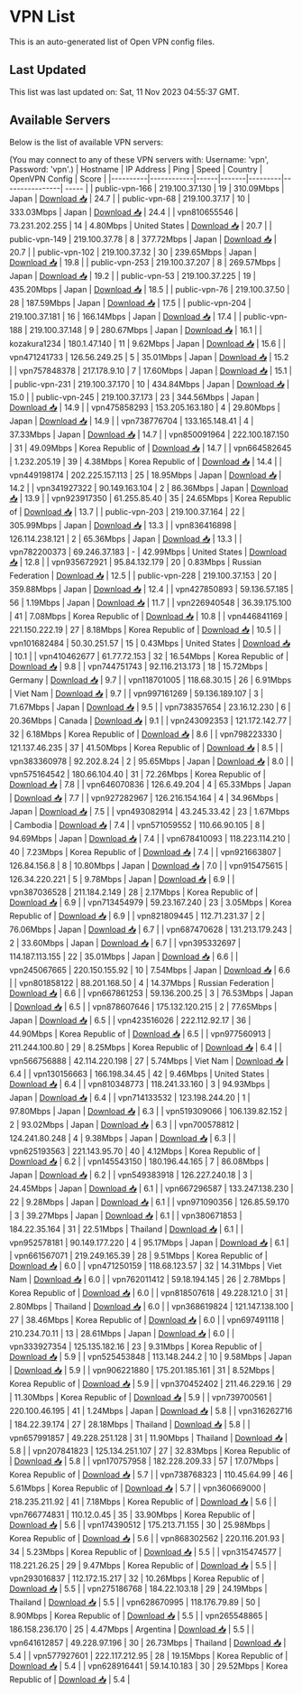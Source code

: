 # VPN List

This is an auto-generated list of Open VPN config files.

## Last Updated

This list was last updated on: Sat, 11 Nov 2023 04:55:37 GMT.

## Available Servers

Below is the list of available VPN servers:

(You may connect to any of these VPN servers with: Username: 'vpn', Password: 'vpn'.)
| Hostname | IP Address | Ping | Speed | Country | OpenVPN Config | Score |
|----------|------------|------|-------|---------|----------------| ----- |
| public-vpn-166 | 219.100.37.130 | 19 | 310.09Mbps | Japan | [Download 📥](./configs/server_0_JP.ovpn) | 24.7 |
| public-vpn-68 | 219.100.37.17 | 10 | 333.03Mbps | Japan | [Download 📥](./configs/server_1_JP.ovpn) | 24.4 |
| vpn810655546 | 73.231.202.255 | 14 | 4.80Mbps | United States | [Download 📥](./configs/server_2_US.ovpn) | 20.7 |
| public-vpn-149 | 219.100.37.78 | 8 | 377.72Mbps | Japan | [Download 📥](./configs/server_3_JP.ovpn) | 20.7 |
| public-vpn-102 | 219.100.37.32 | 30 | 239.65Mbps | Japan | [Download 📥](./configs/server_4_JP.ovpn) | 19.8 |
| public-vpn-253 | 219.100.37.207 | 8 | 269.57Mbps | Japan | [Download 📥](./configs/server_5_JP.ovpn) | 19.2 |
| public-vpn-53 | 219.100.37.225 | 19 | 435.20Mbps | Japan | [Download 📥](./configs/server_6_JP.ovpn) | 18.5 |
| public-vpn-76 | 219.100.37.50 | 28 | 187.59Mbps | Japan | [Download 📥](./configs/server_7_JP.ovpn) | 17.5 |
| public-vpn-204 | 219.100.37.181 | 16 | 166.14Mbps | Japan | [Download 📥](./configs/server_8_JP.ovpn) | 17.4 |
| public-vpn-188 | 219.100.37.148 | 9 | 280.67Mbps | Japan | [Download 📥](./configs/server_9_JP.ovpn) | 16.1 |
| kozakura1234 | 180.1.47.140 | 11 | 9.62Mbps | Japan | [Download 📥](./configs/server_10_JP.ovpn) | 15.6 |
| vpn471241733 | 126.56.249.25 | 5 | 35.01Mbps | Japan | [Download 📥](./configs/server_11_JP.ovpn) | 15.2 |
| vpn757848378 | 217.178.9.10 | 7 | 17.60Mbps | Japan | [Download 📥](./configs/server_12_JP.ovpn) | 15.1 |
| public-vpn-231 | 219.100.37.170 | 10 | 434.84Mbps | Japan | [Download 📥](./configs/server_13_JP.ovpn) | 15.0 |
| public-vpn-245 | 219.100.37.173 | 23 | 344.56Mbps | Japan | [Download 📥](./configs/server_14_JP.ovpn) | 14.9 |
| vpn475858293 | 153.205.163.180 | 4 | 29.80Mbps | Japan | [Download 📥](./configs/server_15_JP.ovpn) | 14.9 |
| vpn738776704 | 133.165.148.41 | 4 | 37.33Mbps | Japan | [Download 📥](./configs/server_16_JP.ovpn) | 14.7 |
| vpn850091964 | 222.100.187.150 | 31 | 49.09Mbps | Korea Republic of | [Download 📥](./configs/server_17_KR.ovpn) | 14.7 |
| vpn664582645 | 1.232.205.19 | 39 | 4.38Mbps | Korea Republic of | [Download 📥](./configs/server_18_KR.ovpn) | 14.4 |
| vpn449198174 | 202.225.157.113 | 25 | 18.95Mbps | Japan | [Download 📥](./configs/server_19_JP.ovpn) | 14.2 |
| vpn341927322 | 90.149.163.104 | 2 | 86.36Mbps | Japan | [Download 📥](./configs/server_20_JP.ovpn) | 13.9 |
| vpn923917350 | 61.255.85.40 | 35 | 24.65Mbps | Korea Republic of | [Download 📥](./configs/server_21_KR.ovpn) | 13.7 |
| public-vpn-203 | 219.100.37.164 | 22 | 305.99Mbps | Japan | [Download 📥](./configs/server_22_JP.ovpn) | 13.3 |
| vpn836416898 | 126.114.238.121 | 2 | 65.36Mbps | Japan | [Download 📥](./configs/server_23_JP.ovpn) | 13.3 |
| vpn782200373 | 69.246.37.183 | - | 42.99Mbps | United States | [Download 📥](./configs/server_24_US.ovpn) | 12.8 |
| vpn935672921 | 95.84.132.179 | 20 | 0.83Mbps | Russian Federation | [Download 📥](./configs/server_25_RU.ovpn) | 12.5 |
| public-vpn-228 | 219.100.37.153 | 20 | 359.88Mbps | Japan | [Download 📥](./configs/server_26_JP.ovpn) | 12.4 |
| vpn427850893 | 59.136.57.185 | 56 | 1.19Mbps | Japan | [Download 📥](./configs/server_27_JP.ovpn) | 11.7 |
| vpn226940548 | 36.39.175.100 | 41 | 7.08Mbps | Korea Republic of | [Download 📥](./configs/server_28_KR.ovpn) | 10.8 |
| vpn446841169 | 221.150.222.19 | 27 | 8.18Mbps | Korea Republic of | [Download 📥](./configs/server_29_KR.ovpn) | 10.5 |
| vpn101682484 | 50.30.251.57 | 15 | 0.43Mbps | United States | [Download 📥](./configs/server_30_US.ovpn) | 10.1 |
| vpn410462677 | 61.77.72.153 | 32 | 16.54Mbps | Korea Republic of | [Download 📥](./configs/server_31_KR.ovpn) | 9.8 |
| vpn744751743 | 92.116.213.173 | 18 | 15.72Mbps | Germany | [Download 📥](./configs/server_32_DE.ovpn) | 9.7 |
| vpn118701005 | 118.68.30.15 | 26 | 6.91Mbps | Viet Nam | [Download 📥](./configs/server_33_VN.ovpn) | 9.7 |
| vpn997161269 | 59.136.189.107 | 3 | 71.67Mbps | Japan | [Download 📥](./configs/server_34_JP.ovpn) | 9.5 |
| vpn738357654 | 23.16.12.230 | 6 | 20.36Mbps | Canada | [Download 📥](./configs/server_35_CA.ovpn) | 9.1 |
| vpn243092353 | 121.172.142.77 | 32 | 6.18Mbps | Korea Republic of | [Download 📥](./configs/server_36_KR.ovpn) | 8.6 |
| vpn798223330 | 121.137.46.235 | 37 | 41.50Mbps | Korea Republic of | [Download 📥](./configs/server_37_KR.ovpn) | 8.5 |
| vpn383360978 | 92.202.8.24 | 2 | 95.65Mbps | Japan | [Download 📥](./configs/server_38_JP.ovpn) | 8.0 |
| vpn575164542 | 180.66.104.40 | 31 | 72.26Mbps | Korea Republic of | [Download 📥](./configs/server_39_KR.ovpn) | 7.8 |
| vpn646070836 | 126.6.49.204 | 4 | 65.33Mbps | Japan | [Download 📥](./configs/server_40_JP.ovpn) | 7.7 |
| vpn927282967 | 126.216.154.164 | 4 | 34.96Mbps | Japan | [Download 📥](./configs/server_41_JP.ovpn) | 7.5 |
| vpn493082914 | 43.245.33.42 | 23 | 1.67Mbps | Cambodia | [Download 📥](./configs/server_42_KH.ovpn) | 7.4 |
| vpn571059552 | 110.66.90.105 | 8 | 94.69Mbps | Japan | [Download 📥](./configs/server_43_JP.ovpn) | 7.4 |
| vpn678410093 | 118.223.114.210 | 40 | 7.23Mbps | Korea Republic of | [Download 📥](./configs/server_44_KR.ovpn) | 7.4 |
| vpn921663807 | 126.84.156.8 | 8 | 10.80Mbps | Japan | [Download 📥](./configs/server_45_JP.ovpn) | 7.0 |
| vpn915475615 | 126.34.220.221 | 5 | 9.78Mbps | Japan | [Download 📥](./configs/server_46_JP.ovpn) | 6.9 |
| vpn387036528 | 211.184.2.149 | 28 | 2.17Mbps | Korea Republic of | [Download 📥](./configs/server_47_KR.ovpn) | 6.9 |
| vpn713454979 | 59.23.167.240 | 23 | 3.05Mbps | Korea Republic of | [Download 📥](./configs/server_48_KR.ovpn) | 6.9 |
| vpn821809445 | 112.71.231.37 | 2 | 76.06Mbps | Japan | [Download 📥](./configs/server_49_JP.ovpn) | 6.7 |
| vpn687470628 | 131.213.179.243 | 2 | 33.60Mbps | Japan | [Download 📥](./configs/server_50_JP.ovpn) | 6.7 |
| vpn395332697 | 114.187.113.155 | 22 | 35.01Mbps | Japan | [Download 📥](./configs/server_51_JP.ovpn) | 6.6 |
| vpn245067665 | 220.150.155.92 | 10 | 7.54Mbps | Japan | [Download 📥](./configs/server_52_JP.ovpn) | 6.6 |
| vpn801858122 | 88.201.168.50 | 4 | 14.37Mbps | Russian Federation | [Download 📥](./configs/server_53_RU.ovpn) | 6.6 |
| vpn667861253 | 59.136.200.25 | 3 | 76.53Mbps | Japan | [Download 📥](./configs/server_54_JP.ovpn) | 6.5 |
| vpn878607646 | 175.132.120.215 | 2 | 77.65Mbps | Japan | [Download 📥](./configs/server_55_JP.ovpn) | 6.5 |
| vpn423516026 | 222.112.92.17 | 36 | 44.90Mbps | Korea Republic of | [Download 📥](./configs/server_56_KR.ovpn) | 6.5 |
| vpn977560913 | 211.244.100.80 | 29 | 8.25Mbps | Korea Republic of | [Download 📥](./configs/server_57_KR.ovpn) | 6.4 |
| vpn566756888 | 42.114.220.198 | 27 | 5.74Mbps | Viet Nam | [Download 📥](./configs/server_58_VN.ovpn) | 6.4 |
| vpn130156663 | 166.198.34.45 | 42 | 9.46Mbps | United States | [Download 📥](./configs/server_59_US.ovpn) | 6.4 |
| vpn810348773 | 118.241.33.160 | 3 | 94.93Mbps | Japan | [Download 📥](./configs/server_60_JP.ovpn) | 6.4 |
| vpn714133532 | 123.198.244.20 | 1 | 97.80Mbps | Japan | [Download 📥](./configs/server_61_JP.ovpn) | 6.3 |
| vpn519309066 | 106.139.82.152 | 2 | 93.02Mbps | Japan | [Download 📥](./configs/server_62_JP.ovpn) | 6.3 |
| vpn700578812 | 124.241.80.248 | 4 | 9.38Mbps | Japan | [Download 📥](./configs/server_63_JP.ovpn) | 6.3 |
| vpn625193563 | 221.143.95.70 | 40 | 4.12Mbps | Korea Republic of | [Download 📥](./configs/server_64_KR.ovpn) | 6.2 |
| vpn145543150 | 180.196.44.165 | 7 | 86.08Mbps | Japan | [Download 📥](./configs/server_65_JP.ovpn) | 6.2 |
| vpn549383918 | 126.227.240.18 | 3 | 24.45Mbps | Japan | [Download 📥](./configs/server_66_JP.ovpn) | 6.1 |
| vpn667296587 | 133.247.138.230 | 22 | 9.28Mbps | Japan | [Download 📥](./configs/server_67_JP.ovpn) | 6.1 |
| vpn971090356 | 126.85.59.170 | 3 | 39.27Mbps | Japan | [Download 📥](./configs/server_68_JP.ovpn) | 6.1 |
| vpn380671853 | 184.22.35.164 | 31 | 22.51Mbps | Thailand | [Download 📥](./configs/server_69_TH.ovpn) | 6.1 |
| vpn952578181 | 90.149.177.220 | 4 | 95.17Mbps | Japan | [Download 📥](./configs/server_70_JP.ovpn) | 6.1 |
| vpn661567071 | 219.249.165.39 | 28 | 9.51Mbps | Korea Republic of | [Download 📥](./configs/server_71_KR.ovpn) | 6.0 |
| vpn471250159 | 118.68.123.57 | 32 | 14.31Mbps | Viet Nam | [Download 📥](./configs/server_72_VN.ovpn) | 6.0 |
| vpn762011412 | 59.18.194.145 | 26 | 2.78Mbps | Korea Republic of | [Download 📥](./configs/server_73_KR.ovpn) | 6.0 |
| vpn818507618 | 49.228.121.0 | 31 | 2.80Mbps | Thailand | [Download 📥](./configs/server_74_TH.ovpn) | 6.0 |
| vpn368619824 | 121.147.138.100 | 27 | 38.46Mbps | Korea Republic of | [Download 📥](./configs/server_75_KR.ovpn) | 6.0 |
| vpn697491118 | 210.234.70.11 | 13 | 28.61Mbps | Japan | [Download 📥](./configs/server_76_JP.ovpn) | 6.0 |
| vpn333927354 | 125.135.182.16 | 23 | 9.31Mbps | Korea Republic of | [Download 📥](./configs/server_77_KR.ovpn) | 5.9 |
| vpn525453848 | 113.148.244.2 | 10 | 9.58Mbps | Japan | [Download 📥](./configs/server_78_JP.ovpn) | 5.9 |
| vpn906221880 | 175.201.185.161 | 31 | 8.52Mbps | Korea Republic of | [Download 📥](./configs/server_79_KR.ovpn) | 5.9 |
| vpn370452402 | 211.46.229.16 | 29 | 11.30Mbps | Korea Republic of | [Download 📥](./configs/server_80_KR.ovpn) | 5.9 |
| vpn739700561 | 220.100.46.195 | 41 | 1.24Mbps | Japan | [Download 📥](./configs/server_81_JP.ovpn) | 5.8 |
| vpn316262716 | 184.22.39.174 | 27 | 28.18Mbps | Thailand | [Download 📥](./configs/server_82_TH.ovpn) | 5.8 |
| vpn657991857 | 49.228.251.128 | 31 | 11.90Mbps | Thailand | [Download 📥](./configs/server_83_TH.ovpn) | 5.8 |
| vpn207841823 | 125.134.251.107 | 27 | 32.83Mbps | Korea Republic of | [Download 📥](./configs/server_84_KR.ovpn) | 5.8 |
| vpn170757958 | 182.228.209.33 | 57 | 17.07Mbps | Korea Republic of | [Download 📥](./configs/server_85_KR.ovpn) | 5.7 |
| vpn738768323 | 110.45.64.99 | 46 | 5.61Mbps | Korea Republic of | [Download 📥](./configs/server_86_KR.ovpn) | 5.7 |
| vpn360669000 | 218.235.211.92 | 41 | 7.18Mbps | Korea Republic of | [Download 📥](./configs/server_87_KR.ovpn) | 5.6 |
| vpn766774831 | 110.12.0.45 | 35 | 33.90Mbps | Korea Republic of | [Download 📥](./configs/server_88_KR.ovpn) | 5.6 |
| vpn174390512 | 175.213.71.155 | 30 | 25.98Mbps | Korea Republic of | [Download 📥](./configs/server_89_KR.ovpn) | 5.6 |
| vpn868302562 | 220.116.201.93 | 34 | 5.23Mbps | Korea Republic of | [Download 📥](./configs/server_90_KR.ovpn) | 5.5 |
| vpn315474577 | 118.221.26.25 | 29 | 9.47Mbps | Korea Republic of | [Download 📥](./configs/server_91_KR.ovpn) | 5.5 |
| vpn293016837 | 112.172.15.217 | 32 | 10.26Mbps | Korea Republic of | [Download 📥](./configs/server_92_KR.ovpn) | 5.5 |
| vpn275186768 | 184.22.103.18 | 29 | 24.19Mbps | Thailand | [Download 📥](./configs/server_93_TH.ovpn) | 5.5 |
| vpn628670995 | 118.176.79.89 | 50 | 8.90Mbps | Korea Republic of | [Download 📥](./configs/server_94_KR.ovpn) | 5.5 |
| vpn265548865 | 186.158.236.170 | 25 | 4.47Mbps | Argentina | [Download 📥](./configs/server_95_AR.ovpn) | 5.5 |
| vpn641612857 | 49.228.97.196 | 30 | 26.73Mbps | Thailand | [Download 📥](./configs/server_96_TH.ovpn) | 5.4 |
| vpn577927601 | 222.117.212.95 | 28 | 19.15Mbps | Korea Republic of | [Download 📥](./configs/server_97_KR.ovpn) | 5.4 |
| vpn628916441 | 59.14.10.183 | 30 | 29.52Mbps | Korea Republic of | [Download 📥](./configs/server_98_KR.ovpn) | 5.4 |
